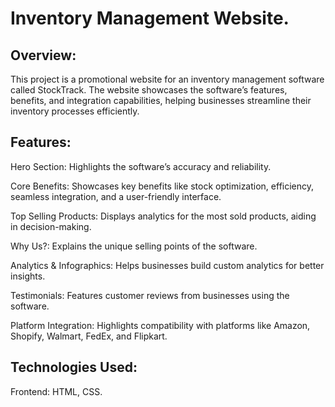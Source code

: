 # Inventory Management  Website.

## Overview:

This project is a promotional website for an inventory management software called StockTrack. The website showcases the software’s features, benefits, and integration capabilities, helping businesses streamline their inventory processes efficiently.

## Features:

Hero Section: Highlights the software’s accuracy and reliability.

Core Benefits: Showcases key benefits like stock optimization, efficiency, seamless integration, and a user-friendly interface.

Top Selling Products: Displays analytics for the most sold products, aiding in decision-making.

Why Us?: Explains the unique selling points of the software.

Analytics & Infographics: Helps businesses build custom analytics for better insights.

Testimonials: Features customer reviews from businesses using the software.

Platform Integration: Highlights compatibility with platforms like Amazon, Shopify, Walmart, FedEx, and Flipkart.

## Technologies Used:

Frontend: HTML, CSS.
